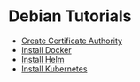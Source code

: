 # Debian Tutorials

- [Create Certificate Authority](create-certificate-authority.md)
- [Install Docker](install-docker.md)
- [Install Helm](install-helm.md)
- [Install Kubernetes](install-kubernetes.md)
